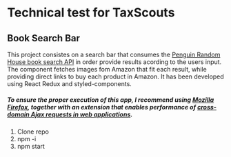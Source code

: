 # Technical test for TaxScouts 
## Book Search Bar
This project consistes on a search bar that consumes the [Penguin Random House book search API](http://www.penguinrandomhouse.biz/webservices/rest/) in order provide results acording to the users input. The component fetches images fom Amazon that fit each result, while providing direct links to buy each product in Amazon. It has been developed using React Redux and styled-components.

##### To ensure the proper execution of this app, I recommend using [Mozilla Firefox](https://www.mozilla.org/en-US/firefox/new/), together with an extension that enables performance of [cross-domain Ajax requests in web applications](https://addons.mozilla.org/en-US/firefox/addon/access-control-allow-origin/).

1. Clone repo
2. npm -i
3. npm start





